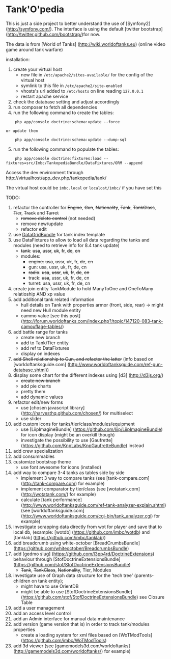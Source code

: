 Tank'O'pedia
========================

This is just a side project to better understand the use of [Symfony2] (http://symfony.com/).
The interface is using the default [twitter bootstrap] (http://twitter.github.com/bootstrap/)for now.

The data is from [World of Tanks] (http://wiki.worldoftanks.eu) (online video game around tank warfare)

installation:

1. create your virtual host
    - new file in ```/etc/apache2/sites-available/``` for the config of the virtual host
    - symlink to this file in ```/etc/apache2/site-enabled```
    - vhosts's url added to ```/etc/hosts``` on line reading ```127.0.0.1```
    - restart apache service
2. check the database setting and adjust accordingly
3. run composer to fetch all dependencies
4. run the following command to create the tables:
```
    php app/console doctrine:schema:update --force
```
    or update them
```
    php app/console doctrine:schema:update --dump-sql
```
5. run the following command to populate the tables:
```
    php app/console doctrine:fixtures:load --fixtures=src/Imbc/TankopediaBundle/DataFixtures/ORM --append
```

Access the dev environment through http://virtualhost/app_dev.php/tankopedia/tank/

The virtual host could be ```imbc.local``` or ```localost/imbc/``` if you have set this

TODO:

1. refactor the controller for ~~Engine~~, ~~Gun~~, ~~Nationality~~, ~~Tank~~, ~~TankClass~~, ~~Tier~~, ~~Track~~ and ~~Turret~~
     - ~~remove delete control~~ (not needed)
     - remove new/update
     - refactor edit
2. use [DataGridBundle](https://github.com/Abhoryo/APYDataGridBundle) for tank index template
3. use DataFixtures to allow to load all data regarding the tanks and modules (need to retrieve info for 8.4 tank update)
    - ~~tank~~: ~~usa~~, ~~ussr~~, ~~uk~~, ~~fr~~, ~~de~~, ~~cn~~
    - modules:
        * ~~engine~~: ~~usa~~, ~~ussr~~, ~~uk~~, ~~fr~~, ~~de~~, ~~cn~~
        * gun: usa, ussr, uk, fr, de, cn
        * ~~radio~~: ~~usa~~, ~~ussr~~, ~~uk~~, ~~fr~~, ~~de~~, ~~cn~~
        * track: ~~usa~~, ussr, uk, fr, de, cn
        * turret: usa, ussr, uk, fr, de, cn
4. create join entity TankModule to hold ManyToOne and OneToMany relatioship AND xp value
5. add additional tank related information
    - hull details on Tank with properties armor (front, side, rear) -> might need new Hull module entity
    - cammo value [see this post] (http://forum.worldoftanks.com/index.php?/topic/147120-083-tank-camouflage-tables/)
6. add battle range for tanks
    - create new branch
    - add to Tank/Tier entity
    - add ref to DataFixtures
    - display on indexes
7. ~~add Shell relationship to Gun, and refactor the latter~~ (info based on [worldoftanksguide.com] (http://www.worldoftanksguide.com/ref-gun-database.shtml))
8. display some chart for the different indexes using [d3] (http://d3js.org/)
    - ~~create new branch~~
    - add pie charts
    - pretty them
    - add dynamic values
9. refactor edit/new forms
     - use [chosen javascript library] (http://harvesthq.github.com/chosen/) for multiselect
     - use slider
10. add custom icons for tanks/tier/class/modules/equipment
     - use [LiipImagineBundle] (https://github.com/liip/LiipImagineBundle) for icon display (might be an overkill though)
     - investigate the possibility to use [Gaufrette] (https://github.com/KnpLabs/KnpGaufretteBundle) instead
11. add crew specialization
12. add consummables
13. customize bootstrap theme
    - use font awesome for icons (installed)
14. add way to compare 3-4 tanks as tables side by side
    - implement 3 way to compare tanks (see [tank-compare.com] (http://tank-compare.com) for example)
    - implement comparator by tier/class (see [wotatank.com] (http://wotatank.com/) for example)
    - calculate [tank performance] (http://www.worldoftanksguide.com/ref-tank-analyzer-explain.shtml) (see [worldoftanksguide.com] (http://www.worldoftanksguide.com/cgi-bin/tank_analyzer.cgi) for example)
15. investigate scrapping data directly from wot for player and save that to local db, (example: [wotdb] (https://github.com/imbc/wotdb) and [tanklab] (https://github.com/imbc/tanklab))
16. add breadcrumb using white-october [BreadCrumbsBundle] (https://github.com/whiteoctober/BreadcrumbsBundle)
17. add [gedmo slug] (https://github.com/l3pp4rd/DoctrineExtensions) behaviour through [StofDoctrineExtensionsBundle] (https://github.com/stof/StofDoctrineExtensionsBundle)
    - ~~Tank~~, ~~TankClass~~, ~~Nationality~~, Tier, Modules
18. investigate use of Graph data structure for the 'tech tree' (parents-children on tank entity);
    - might have to use OrientDB
    - might be able to use [StofDoctrineExtensionsBundle] (https://github.com/stof/StofDoctrineExtensionsBundle) see Closure Table
19. add a user management
20. add an access level control
21. add an Admin interface for manual data maintenance
22. add version (game version that is) in order to track tank/modules properties
    - create a loading system for xml files based on [WoTModTools] (https://github.com/imbc/WoTModTools)
23. add 3d viewer (see [gamemodels3d.com/worldoftanks]  (http://gamemodels3d.com/worldoftanks/) for example)
